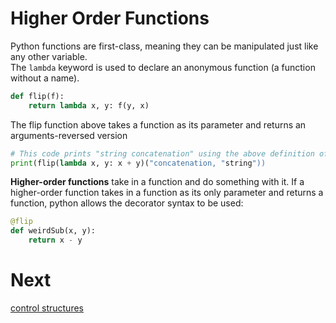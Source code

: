 # Higher Order Functions
Python functions are first-class, meaning they can be manipulated just like any other variable.\
The `lambda` keyword is used to declare an anonymous function (a function without a name).
```py
def flip(f):
    return lambda x, y: f(y, x)
```
The flip function above takes a function as its parameter and returns an arguments-reversed version
```py
# This code prints "string concatenation" using the above definition of `flip`
print(flip(lambda x, y: x + y)("concatenation, "string"))
```
**Higher-order functions** take in a function and do something with it.
If a higher-order function takes in a function as its only parameter and returns a function, python allows the decorator syntax to be used:
```py
@flip
def weirdSub(x, y):
    return x - y
```

# Next
[control structures](5_controlstructures.md)
